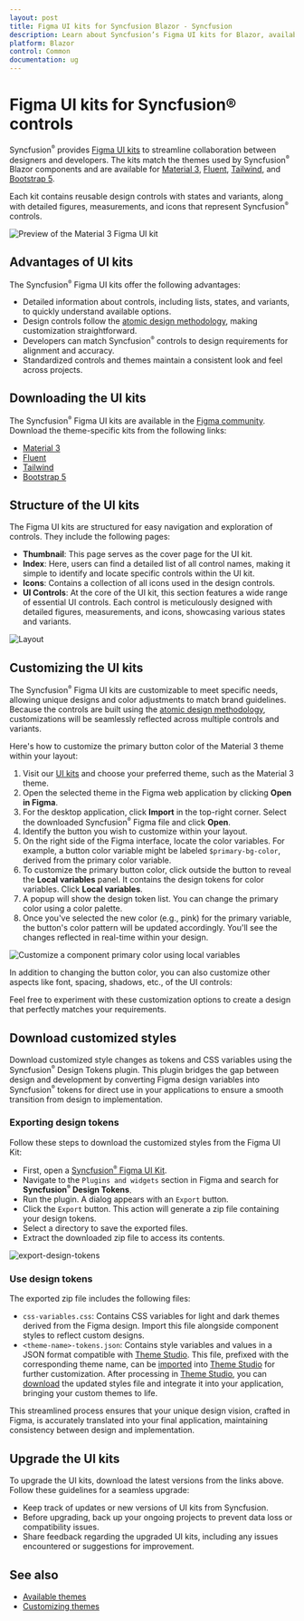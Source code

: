 ```yaml
---
layout: post
title: Figma UI kits for Syncfusion Blazor - Syncfusion
description: Learn about Syncfusion’s Figma UI kits for Blazor, available for Material 3, Fluent, Tailwind, and Bootstrap 5 themes, and how to export design tokens.
platform: Blazor
control: Common
documentation: ug
---
```


# Figma UI kits for Syncfusion® controls

Syncfusion<sup style="font-size:70%">&reg;</sup> provides [Figma UI kits](https://www.figma.com/@syncfusion) to streamline collaboration between designers and developers. The kits match the themes used by Syncfusion<sup style="font-size:70%">&reg;</sup> Blazor components and are available for [Material 3](https://www.figma.com/community/file/1454123774600129202/syncfusion-ui-kit-material-3-theme), [Fluent](https://www.figma.com/community/file/1385969120047188707/syncfusion-ui-kit-fluent-theme), [Tailwind](https://www.figma.com/community/file/1385969065626384098/syncfusion-ui-kit-tailwind-theme), and [Bootstrap 5](https://www.figma.com/community/file/1385968977953858272/syncfusion-ui-kit-bootstrap-5-theme).

Each kit contains reusable design controls with states and variants, along with detailed figures, measurements, and icons that represent Syncfusion<sup style="font-size:70%">&reg;</sup> controls.

![Preview of the Material 3 Figma UI kit](./images/material3.png)

## Advantages of UI kits

The Syncfusion<sup style="font-size:70%">&reg;</sup> Figma UI kits offer the following advantages:
- Detailed information about controls, including lists, states, and variants, to quickly understand available options.
- Design controls follow the [atomic design methodology](https://atomicdesign.bradfrost.com/chapter-2/), making customization straightforward.
- Developers can match Syncfusion<sup style="font-size:70%">&reg;</sup> controls to design requirements for alignment and accuracy.
- Standardized controls and themes maintain a consistent look and feel across projects.

## Downloading the UI kits

The Syncfusion<sup style="font-size:70%">&reg;</sup> Figma UI kits are available in the [Figma community](https://www.figma.com/@syncfusion). Download the theme-specific kits from the following links:

- [Material 3](https://www.figma.com/community/file/1454123774600129202/syncfusion-ui-kit-material-3-theme)
- [Fluent](https://www.figma.com/community/file/1385969120047188707/syncfusion-ui-kit-fluent-theme)
- [Tailwind](https://www.figma.com/community/file/1385969065626384098/syncfusion-ui-kit-tailwind-theme)
- [Bootstrap 5](https://www.figma.com/community/file/1385968977953858272/syncfusion-ui-kit-bootstrap-5-theme)

## Structure of the UI kits

The Figma UI kits are structured for easy navigation and exploration of controls. They include the following pages:

- **Thumbnail**: This page serves as the cover page for the UI kit.
- **Index**: Here, users can find a detailed list of all control names, making it simple to identify and locate specific controls within the UI kit.
- **Icons**: Contains a collection of all icons used in the design controls.
- **UI Controls**: At the core of the UI kit, this section features a wide range of essential UI controls. Each control is meticulously designed with detailed figures, measurements, and icons, showcasing various states and variants.

![Layout](./images/layout.png)

## Customizing the UI kits

The Syncfusion<sup style="font-size:70%">&reg;</sup> Figma UI kits are customizable to meet specific needs, allowing unique designs and color adjustments to match brand guidelines. Because the controls are built using the [atomic design methodology](https://atomicdesign.bradfrost.com/chapter-2/), customizations will be seamlessly reflected across multiple controls and variants.

Here's how to customize the primary button color of the Material 3 theme within your layout:

1. Visit our [UI kits](#downloading-the-ui-kits) and choose your preferred theme, such as the Material 3 theme.
2. Open the selected theme in the Figma web application by clicking **Open in Figma**.
3. For the desktop application, click **Import** in the top-right corner. Select the downloaded Syncfusion<sup style="font-size:70%">&reg;</sup> Figma file and click **Open**.
4. Identify the button you wish to customize within your layout.
5. On the right side of the Figma interface, locate the color variables. For example, a button color variable might be labeled `$primary-bg-color`, derived from the primary color variable.
6. To customize the primary button color, click outside the button to reveal the **Local variables** panel. It contains the design tokens for color variables. Click **Local variables**.
7. A popup will show the design token list. You can change the primary color using a color palette.
8. Once you've selected the new color (e.g., pink) for the primary variable, the button's color pattern will be updated accordingly. You'll see the changes reflected in real-time within your design.

![Customize a component primary color using local variables](./images/customize.png)

In addition to changing the button color, you can also customize other aspects like font, spacing, shadows, etc., of the UI controls:

Feel free to experiment with these customization options to create a design that perfectly matches your requirements.

## Download customized styles

Download customized style changes as tokens and CSS variables using the Syncfusion<sup style="font-size:70%">&reg;</sup> Design Tokens plugin. This plugin bridges the gap between design and development by converting Figma design variables into Syncfusion<sup style="font-size:70%">&reg;</sup> tokens for direct use in your applications to ensure a smooth transition from design to implementation.

### Exporting design tokens

Follow these steps to download the customized styles from the Figma UI Kit:

- First, open a [Syncfusion<sup style="font-size:70%">&reg;</sup> Figma UI Kit](https://www.figma.com/@syncfusion).
- Navigate to the `Plugins and widgets` section in Figma and search for **Syncfusion<sup style="font-size:70%">&reg;</sup> Design Tokens**.
- Run the plugin. A dialog appears with an `Export` button.
- Click the `Export` button. This action will generate a zip file containing your design tokens.
- Select a directory to save the exported files.
- Extract the downloaded zip file to access its contents.

![export-design-tokens](./images/syncfusion-design-tokens.png)

### Use design tokens

The exported zip file includes the following files:
  - `css-variables.css`: Contains CSS variables for light and dark themes derived from the Figma design. Import this file alongside component styles to reflect custom designs.
  - `<theme-name>-tokens.json`: Contains style variables and values in a JSON format compatible with [Theme Studio](./theme-studio). This file, prefixed with the corresponding theme name, can be [imported](./theme-studio#import-previously-changed-settings-into-the-theme-studio) into [Theme Studio](./theme-studio) for further customization. After processing in [Theme Studio](./theme-studio), you can [download](./theme-studio#download-the-customized-theme) the updated styles file and integrate it into your application, bringing your custom themes to life.

This streamlined process ensures that your unique design vision, crafted in Figma, is accurately translated into your final application, maintaining consistency between design and implementation.

## Upgrade the UI kits

To upgrade the UI kits, download the latest versions from the links above. Follow these guidelines for a seamless upgrade:

- Keep track of updates or new versions of UI kits from Syncfusion.
- Before upgrading, back up your ongoing projects to prevent data loss or compatibility issues.
- Share feedback regarding the upgraded UI kits, including any issues encountered or suggestions for improvement.

## See also

* [Available themes](https://blazor.syncfusion.com/documentation/appearance/themes)
* [Customizing themes](https://blazor.syncfusion.com/documentation/appearance/theme-studio#customizing-theme-color-from-theme-studio)
